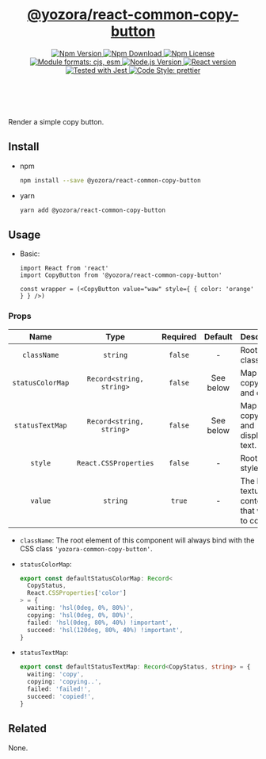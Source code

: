<header>
  <h1 align="center">
    <a href="https://github.com/guanghechen/yozora-react/tree/main/packages/common-copy-button#readme">@yozora/react-common-copy-button</a>
  </h1>
  <div align="center">
    <a href="https://www.npmjs.com/package/@yozora/react-common-copy-button">
      <img
        alt="Npm Version"
        src="https://img.shields.io/npm/v/@yozora/react-common-copy-button.svg"
      />
    </a>
    <a href="https://www.npmjs.com/package/@yozora/react-common-copy-button">
      <img
        alt="Npm Download"
        src="https://img.shields.io/npm/dm/@yozora/react-common-copy-button.svg"
      />
    </a>
    <a href="https://www.npmjs.com/package/@yozora/react-common-copy-button">
      <img
        alt="Npm License"
        src="https://img.shields.io/npm/l/@yozora/react-common-copy-button.svg"
      />
    </a>
    <a href="#install">
      <img
        alt="Module formats: cjs, esm"
        src="https://img.shields.io/badge/module_formats-cjs%2C%20esm-green.svg"
      />
    </a>
    <a href="https://github.com/nodejs/node">
      <img
        alt="Node.js Version"
        src="https://img.shields.io/node/v/@yozora/react-common-copy-button"
      />
    </a>
    <a href="https://github.com/facebook/react">
      <img
        alt="React version"
        src="https://img.shields.io/npm/dependency-version/@yozora/react-common-copy-button/peer/react"
      />
    </a>
    <a href="https://github.com/facebook/jest">
      <img
        alt="Tested with Jest"
        src="https://img.shields.io/badge/tested_with-jest-9c465e.svg"
      />
    </a>
    <a href="https://github.com/prettier/prettier">
      <img
        alt="Code Style: prettier"
        src="https://img.shields.io/badge/code_style-prettier-ff69b4.svg?style=flat-square"
      />
    </a>
  </div>
</header>
<br/>

Render a simple copy button.

## Install

* npm

  ```bash
  npm install --save @yozora/react-common-copy-button
  ```

* yarn

  ```bash
  yarn add @yozora/react-common-copy-button
  ```


## Usage

* Basic:

  ```tsx
  import React from 'react'
  import CopyButton from '@yozora/react-common-copy-button'

  const wrapper = (<CopyButton value="waw" style={ { color: 'orange' } } />)
  ```

### Props

Name            | Type                      | Required  | Default   | Description
:--------------:|:-------------------------:|:---------:|:---------:|:-------------
`className`     | `string`                  | `false`   | -         | Root css class
`statusColorMap`| `Record<string, string>`  | `false`   | See below | Map of copy status and color.
`statusTextMap` | `Record<string, string>`  | `false`   | See below | Map of copy status and displaying text.
`style`         | `React.CSSProperties`     | `false`   | -         | Root css style
`value`         | `string`                  | `true`    | -         | The literal texture content that waiting to copy

* `className`: The root element of this component will always bind with the
  CSS class `'yozora-common-copy-button'`.

* `statusColorMap`: 

  ```typescript
  export const defaultStatusColorMap: Record<
    CopyStatus,
    React.CSSProperties['color']
  > = {
    waiting: 'hsl(0deg, 0%, 80%)',
    copying: 'hsl(0deg, 0%, 80%)',
    failed: 'hsl(0deg, 80%, 40%) !important',
    succeed: 'hsl(120deg, 80%, 40%) !important',
  }
  ```

* `statusTextMap`: 

  ```typescript
  export const defaultStatusTextMap: Record<CopyStatus, string> = {
    waiting: 'copy',
    copying: 'copying..',
    failed: 'failed!',
    succeed: 'copied!',
  }
  ```

## Related

None.
